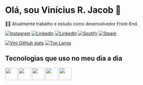 # Olá, sou Vinícius R. Jacob 👋
👨‍💻 Atualmente trabalho e estudo como desenvolvedor Front-End.

[![Instagram](https://img.shields.io/badge/Instagram-E4405F?style=for-the-badge&logo=instagram&logoColor=white)](https://www.instagram.com/v.r_jacob/) [![LinkedIn](https://img.shields.io/badge/LinkedIn-0077B5?style=for-the-badge&logo=linkedin&logoColor=white)](https://www.linkedin.com/feed/) [![LinkedIn](https://img.shields.io/badge/TikTok-000000?style=for-the-badge&logo=tiktok&logoColor=white)](https://www.tiktok.com/@vinijacob1?lang=pt-BR) [![Spotify](https://img.shields.io/badge/Spotify-1ED760?&style=for-the-badge&logo=spotify&logoColor=white)](https://open.spotify.com/user/vini_jacob?si=fc52c0f2c80e4104) [![Steam](https://img.shields.io/badge/Steam-000000?style=for-the-badge&logo=steam&logoColor=white)](https://steamcommunity.com/id/o_banshee/)

[![Vini GitHub stats](https://github-readme-stats.vercel.app/api?username=vinijacob&show_icons=true&theme=synthwave)](https://github.com/anuraghazra/github-readme-stats) [![Top Langs](https://github-readme-stats.vercel.app/api/top-langs/?username=vinijacob&layout=compact)](https://github.com/anuraghazra/github-readme-stats)


## Tecnologias que uso no meu dia a dia

<div>
    <img src="https://cdn.jsdelivr.net/gh/devicons/devicon/icons/html5/html5-original.svg" height="40" width="40"/>
    <img src="https://cdn.jsdelivr.net/gh/devicons/devicon/icons/css3/css3-original.svg" height="40" width="40"/>
    <img src="https://cdn.jsdelivr.net/gh/devicons/devicon/icons/javascript/javascript-original.svg" height="40" width="40"/>
    <img src="https://cdn.jsdelivr.net/gh/devicons/devicon/icons/nodejs/nodejs-original.svg" height="40" width="40"/>
    <img src="https://cdn.jsdelivr.net/gh/devicons/devicon/icons/typescript/typescript-original.svg" height="40" width="40"/>
</div>

